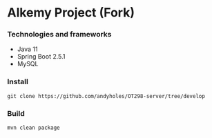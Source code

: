# Alkemy Project (Fork)

 ### Technologies and frameworks
 - Java 11
 - Spring Boot 2.5.1
 - MySQL

### Install
```
git clone https://github.com/andyholes/OT298-server/tree/develop
```

### Build
```
mvn clean package
```
